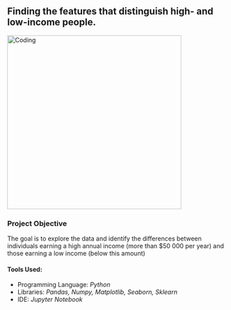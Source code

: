 <h2>Finding the features that distinguish high- and low-income people.</h2>

<img width="400" alt="Coding" src="https://repository-images.githubusercontent.com/809089864/1753fd3d-c844-4236-a916-05a5d3198f28">

<h3>Project Objective</h3>
<p>The goal is to explore the data and identify the differences between individuals earning a high annual income (more than $50 000 per year) and those earning a low income (below this amount)</p>

<h4>Tools Used:</h4>
<ul>
<li>Programming Language: <i>Python</i></li>
<li>Libraries: <i>Pandas, Numpy, Matplotlib, Seaborn, Sklearn</i></li>
<li>IDE: <i>Jupyter Notebook</i></li>
</ul>

